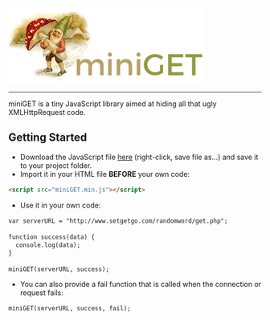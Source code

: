 ![miniGET](logo.png)

------

miniGET is a tiny JavaScript library aimed at hiding all that ugly XMLHttpRequest code.

## Getting Started

* Download the JavaScript file [here](https://raw.githubusercontent.com/hansvana/miniGET/master/dist/miniGET.min.js) (right-click, save file as...) and save it to your project folder.
* Import it in your HTML file **BEFORE** your own code:
```html
<script src="miniGET.min.js"></script>
```
* Use it in your own code:
```
var serverURL = "http://www.setgetgo.com/randomword/get.php";

function success(data) {
  console.log(data);
}

miniGET(serverURL, success);
```

* You can also provide a fail function that is called when the connection or request fails:
```
miniGET(serverURL, success, fail);
```
